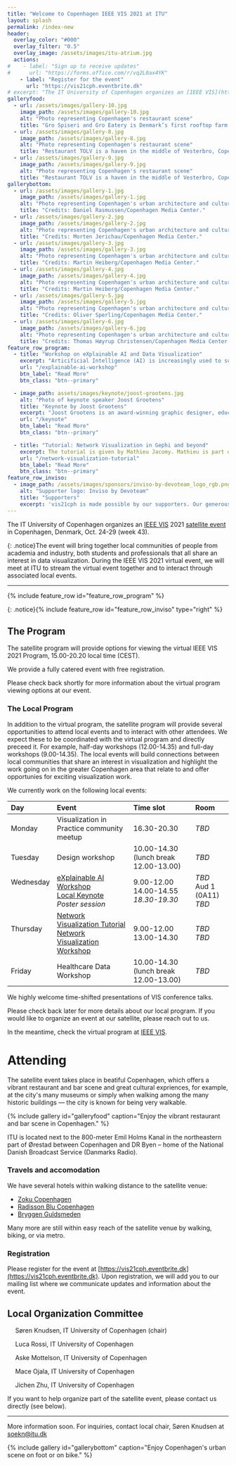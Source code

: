 ```yaml
---
title: "Welcome to Copenhagen IEEE VIS 2021 at ITU"
layout: splash
permalink: /index-new
header:
  overlay_color: "#000"
  overlay_filter: "0.5"
  overlay_image: /assets/images/itu-atrium.jpg
  actions:
#    - label: "Sign up to receive updates"
#      url: "https://forms.office.com/r/vq2L0ax4YK"
    - label: "Register for the event"
      url: "https://vis21cph.eventbrite.dk"
# excerpt: "The IT University of Copenhagen organizes an [IEEE VIS](http://ieeevis.org/) 2021 [satellite event](http://ieeevis.org/year/2021/info/call-participation/satellite) in Copenhagen from Oct. 24-29"
galleryfood:
  - url: /assets/images/gallery-10.jpg
    image_path: /assets/images/gallery-10.jpg
    alt: "Photo representing Copenhagen's restaurant scene"
    title: "Gro Spiseri and Gro Eatery is Denmark’s first rooftop farm and restaurant. Credits: Anders Hviid-Haglund/Copenhagen Media Center."
  - url: /assets/images/gallery-8.jpg
    image_path: /assets/images/gallery-8.jpg
    alt: "Photo representing Copenhagen's restaurant scene"
    title: "Restaurant TOLV is a haven in the middle of Vesterbro, Copenhagen. Credits: Daniel Rasmussen/Copenhagen Media Center."
  - url: /assets/images/gallery-9.jpg
    image_path: /assets/images/gallery-9.jpg
    alt: "Photo representing Copenhagen's restaurant scene"
    title: "Restaurant TOLV is a haven in the middle of Vesterbro, Copenhagen. Credits: Daniel Rasmussen/Copenhagen Media Center."
gallerybottom:
  - url: /assets/images/gallery-1.jpg
    image_path: /assets/images/gallery-1.jpg
    alt: "Photo representing Copenhagen's urban architecture and culture scene"
    title: "Credits: Daniel Rasmussen/Copenhagen Media Center."
  - url: /assets/images/gallery-2.jpg
    image_path: /assets/images/gallery-2.jpg
    alt: "Photo representing Copenhagen's urban architecture and culture scene"
    title: "Credits: Morten Jerichau/Copenhagen Media Center."
  - url: /assets/images/gallery-3.jpg
    image_path: /assets/images/gallery-3.jpg
    alt: "Photo representing Copenhagen's urban architecture and culture scene"
    title: "Credits: Martin Heiberg/Copenhagen Media Center."
  - url: /assets/images/gallery-4.jpg
    image_path: /assets/images/gallery-4.jpg
    alt: "Photo representing Copenhagen's urban architecture and culture scene"
    title: "Credits: Martin Heiberg/Copenhagen Media Center."
  - url: /assets/images/gallery-5.jpg
    image_path: /assets/images/gallery-5.jpg
    alt: "Photo representing Copenhagen's urban architecture and culture scene"
    title: "Credits: Oliver Sperling/Copenhagen Media Center."
  - url: /assets/images/gallery-6.jpg
    image_path: /assets/images/gallery-6.jpg
    alt: "Photo representing Copenhagen's urban architecture and culture scene"
    title: "Credits: Thomas Høyrup Christensen/Copenhagen Media Center."
feature_row_program:
  - title: "Workshop on eXplainable AI and Data Visualization"
    excerpt: "Articificial Intelligence (AI) is increasingly used to support decision-making or for automation. However, the technologies involved are often experienced as black boxes and lacking transparency. Providing explanations to allow stakeholders to understand AI has thus become a societal concern. In response, ..."
    url: "/explainable-ai-workshop"
    btn_label: "Read More"
    btn_class: "btn--primary"

  - image_path: assets/images/keynote/joost-grootens.jpg
    alt: "Photo of keynote speaker Joost Grootens"
    title: "Keynote by Joost Grootens"
    excerpt: "Joost Grootens is an award-winning graphic designer, educator and researcher. Grootens work primarily with data represenation in book form. In his work, he explores typologies such as catalogues, indexes, and atlasses..."
    url: "/keynote"
    btn_label: "Read More"
    btn_class: "btn--primary"

  - title: "Tutorial: Network Visualization in Gephi and beyond"
    excerpt: The tutorial is given by Mathieu Jacomy. Mathieu is part of the core Gephi team and initiated the Gephi network analysis software, notably through algorithms like ForceAtlas2. When not working on Gephi, ..."
    url: "/network-visualization-tutorial"
    btn_label: "Read More"
    btn_class: "btn--primary"
feature_row_inviso:
  - image_path: /assets/images/sponsors/inviso-by-devoteam_logo_rgb.png
    alt: "Supporter logo: Inviso by Devoteam"
    title: "Supporters"
    excerpt: 'vis21cph is made possible by our supporters. Our generous supporters help to fund our catered event and keynote presentation.'
---
```

The IT University of Copenhagen organizes an [IEEE VIS](http://ieeevis.org/) 2021 [satellite event](http://ieeevis.org/year/2021/info/call-participation/satellite) in Copenhagen, Denmark, Oct. 24-29 (week 43).

{: .notice}The event will bring together local communities of people from academia and industry, both students and professionals that all share an interest in data visualization. During the IEEE VIS 2021 virtual event, we will meet at ITU to stream the virtual event together and to interact through associated local events.

---

{% include feature_row id="feature_row_program" %}

{: .notice}{% include feature_row id="feature_row_inviso" type="right" %}


## The Program

The satellite program will provide options for viewing the virtual IEEE VIS 2021 Program, 15.00-20.20 local time (CEST). 

We provide a fully catered event with free registration.

Please check back shortly for more information about the virtual program viewing options at our event.

### The Local Program

In addition to the virtual program, the satellite program will provide several opportunities to attend local events and to interact with other attendees. We expect these to be coordinated with the virtual program and directly preceed it. For example, half-day workshops (12.00-14.35) and full-day workshops (9.00-14.35). The local events will build connections between local communities that share an interest in visualization and highlight the work going on in the greater Copenhagen area that relate to and offer opportunies for exciting visualization work.

We currently work on the following local events:

| Day | Event | Time slot | Room |
|:--- |:----- |:--------- |:---- |
| Monday | Visualization in Practice community meetup | 16.30-20.30 | _TBD_ |
| Tuesday | Design workshop | 10.00-14.30 (lunch break 12.00-13.00) | _TBD_ |
| Wednesday <br> &nbsp; <br> &nbsp;| [eXplainable AI Workshop](./explainable-ai-workshop) <br> [Local Keynote](./keynote) <br> _Poster session_ | 9.00-12.00 <br> 14.00-14.55 <br> _18.30-19.30_ <br> | _TBD_ <br> Aud 1 (0A11) <br> _TBD_ |
| Thursday <br> &nbsp; | [Network Visualization Tutorial](./network-visualization-tutorial) <br> [Network Visualization Workshop](./network-visualization-workshop) | 9.00-12.00 <br> 13.00-14.30 | _TBD_ <br> _TBD_ |
| Friday | Healthcare Data Workshop | 10.00-14.30 (lunch break 12.00-13.00) | _TBD_ |

We highly welcome time-shifted presentations of VIS conference talks.

Please check back later for more details about our local program. If you would like to organize an event at our satellite, please reach out to us. 

In the meantime, check the virtual program at [IEEE VIS](http://ieeevis.org/).

# Attending

The satellite event takes place in beatiful Copenhagen, which offers a vibrant restaurant and bar scene and great cultural expriences, for example, at the city's many museums or simply when walking among the many historic buildings — the city is known for being very walkable. 

{% include gallery id="galleryfood" caption="Enjoy the vibrant restaurant and bar scene in Copenhagen." %}

ITU is located next to the 800-meter Emil Holms Kanal in the northeastern part of Ørestad between Copenhagen and DR Byen – home of the National Danish Broadcast Service (Danmarks Radio).

### Travels and accomodation

We have several hotels within walking distance to the satellite venue:

* [Zoku Copenhagen](https://livezoku.com/copenhagen/)
* [Radisson Blu Copenhagen](https://www.radissonhotels.com/en-us/hotels/radisson-blu-copenhagen-scandinavia)
* [Bryggen Guldsmeden](https://guldsmedenhotels.com/bryggen/)

Many more are still within easy reach of the satellite venue by walking, biking, or via metro.

### Registration

Please register for the event at [https://vis21cph.eventbrite.dk](https://vis21cph.eventbrite.dk). Upon registration, we will add you to our mailing list where we communicate updates and information about the event.

## Local Organization Committee

&emsp; Søren Knudsen, IT University of Copenhagen (chair)

&emsp; Luca Rossi, IT University of Copenhagen

&emsp; Aske Mottelson, IT University of Copenhagen

&emsp; Mace Ojala, IT University of Copenhagen

&emsp; Jichen Zhu, IT University of Copenhagen

If you want to help organize part of the satellite event, please contact us directly (see below).

---

More information soon. For inquiries, contact local chair, Søren Knudsen at [soekn@itu.dk](mailto:soekn@itu.dk?subject=IEEEVIS%202021%20Copenhagen%20Satellite%20event%20at%20ITU)

{% include gallery id="gallerybottom" caption="Enjoy Copenhagen's urban scene on foot or on bike." %}
